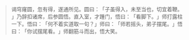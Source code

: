 > 谒穹窿圆，忽有得，遂通所见。圆曰：​「子虽得入，未至当也，切宜着鞭。​」乃辞扣诸席，后参圆悟。直入室，才踵门，悟曰：​「看脚下。​」师打露柱一下。悟曰：​「何不着实道取一句？​」师曰：​「师若摇头，弟子摆尾。​」悟曰：​「你试摆尾看。​」师翻筋斗而出，悟大笑。


